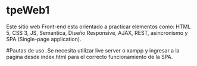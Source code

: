 # tpeWeb1
Este sitio web Front-end esta orientado a practicar elementos como: HTML 5, CSS 3, JS, Semantica, Diseño Responsive, AJAX, REST,
asincronismo y SPA (Single-page application).

#Pautas de uso
.Se necesita utilizar live server o xampp y ingresar a la pagina desde index.html para el correcto funcionamiento de la SPA.
